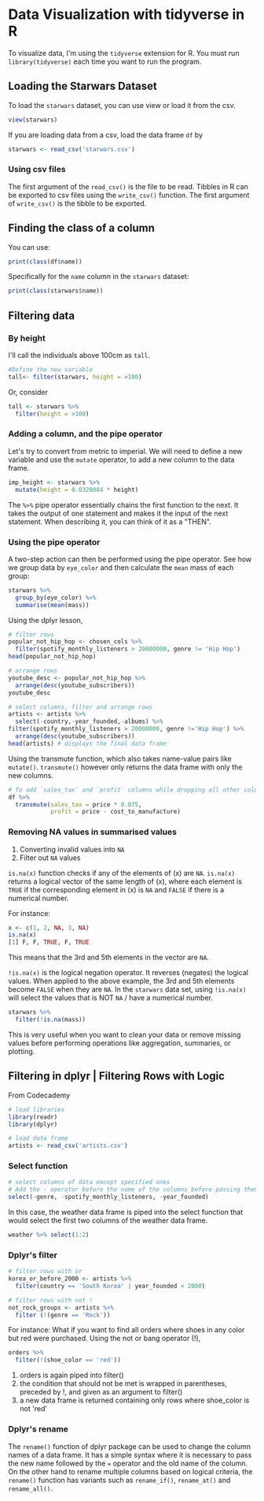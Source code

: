 # Data Visualization with tidyverse in R

To visualize data, I'm using the `tidyverse` extension for R. You must run `library(tidyverse)` each time you want to run the program.

## Loading the Starwars Dataset
To load the `starwars` dataset, you can use view or load it from the csv.

```r
view(starwars)
```

If you are loading data from a csv, load the data frame `df` by
```r
starwars <- read_csv('starwars.csv')
```

### Using csv files
The first argument of the `read_csv()` is the file to be read. Tibbles in R can be exported to csv files using the `write_csv()` function. The first argument of `write_csv()` is the tibble to be exported.

## Finding the class of a column
You can use:
```r
print(class(df$name))
```

Specifically for the `name` column in the `starwars` dataset:
```r
print(class(starwars$name))
```

## Filtering data

### By height
I'll call the individuals above 100cm as `tall`.

```r
#Define the new variable
tall<- filter(starwars, height = >100)
```

Or, consider
```r
tall <- starwars %>%
  filter(height = >100)
```

### Adding a column, and the pipe operator
Let's try to convert from metric to imperial.
We will need to define a new variable and use the `mutate` operator, to add a new column to the data frame.

```r
imp_height <- starwars %>%
  mutate(height = 0.0328084 * height)
```

The `%>%` pipe operator essentially chains the first function to the next. It takes the output of one statement and makes it the input of the next statement. When describing it, you can think of it as a "THEN".

### Using the pipe operator
A two-step action can then be performed using the pipe operator. See how we group data by `eye_color` and then calculate the `mean` mass of each group:
```r
starwars %>%
  group_by(eye_color) %>%
  summarise(mean(mass))
```

Using the dplyr lesson,
 
```r
# filter rows
popular_not_hip_hop <- chosen_cols %>% 
  filter(spotify_monthly_listeners > 20000000, genre != 'Hip Hop') 
head(popular_not_hip_hop)
```

```r
# arrange rows
youtube_desc <- popular_not_hip_hop %>% 
  arrange(desc(youtube_subscribers))
youtube_desc
```

```r
# select columns, filter and arrange rows
artists <- artists %>%
  select(-country,-year_founded,-albums) %>%
filter(spotify_monthly_listeners > 20000000, genre !='Hip Hop') %>%
  arrange(desc(youtube_subscribers))
head(artists) # displays the final data frame
```

Using the transmute function, which also takes name-value pairs like `mutate()`. `transmute()` however only returns the data frame with only the new columns.
```r
# To add `sales_tax` and `profit` columns while dropping all other columns from the data frame:
df %>%
  transmute(sales_tax = price * 0.075,
            profit = price - cost_to_manufacture)
```


### Removing NA values in summarised values
1. Converting invalid values into `NA`
2. Filter out `NA` values

`is.na(x)` function checks if any of the elements of (x) are `NA`.
`is.na(x)` returns a logical vector of the same length of (x), where each element is `TRUE` if the corresponding element in (x) is `NA` and `FALSE` if there is a numerical number.

For instance:
```r
x <- c(1, 2, NA, 3, NA)
is.na(x) 
[1] F, F, TRUE, F, TRUE
```
This means that the 3rd and 5th elements in the vector are `NA`.

`!is.na(x)` is the logical negation operator. It reverses (negates) the logical values.
When applied to the above example, the 3rd and 5th elements become `FALSE` when they are `NA`.
In the `starwars` data set, using `!is.na(x)` will select the values that is NOT `NA` / have a numerical number.

```r
starwars %>%
  filter(!is.na(mass))
```
This is very useful when you want to clean your data or remove missing values before performing operations like aggregation, summaries, or plotting.


## Filtering in dplyr | Filtering Rows with Logic
From Codecademy 

```r
# load libraries
library(readr)
library(dplyr)
```

```r
# load data frame
artists <- read_csv('artists.csv')
```

### Select function
```r
# select columns of data except specified ones
# Add the - operator before the name of the columns before passing them as arguments to select(). For instance,
select(-genre, -spotify_monthly_listeners, -year_founded)
```

In this case, the weather data frame is piped into the select function that would select the first two columns of the weather data frame.
```r
weather %>% select(1:2) 
```

### Dplyr's filter
```r
# filter rows with or
korea_or_before_2000 <- artists %>%
  filter(country == 'South Korea' | year_founded < 2000)
```

```r
# filter rows with not !
not_rock_groups <- artists %>%
  filter (!(genre == 'Rock'))
```
For instance: What if you want to find all orders where shoes in any color but red were purchased. Using the not or bang operator (!), 

```r
orders %>%
  filter(!(shoe_color == 'red'))
```

1. orders is again piped into filter()
2. the condition that should not be met is wrapped in parentheses, preceded by !, and given as an argument to filter()
3. a new data frame is returned containing only rows where shoe_color is not 'red'

### Dplyr's rename
The `rename()` function of dplyr package can be used to change the column names of a data frame. It has a simple syntax where it is necessary to pass the new name followed by the `=` operator and the old name of the column. On the other hand to rename multiple columns based on logical criteria, the `rename()` function has variants such as `rename_if()`, `rename_at()` and `rename_all()`.


